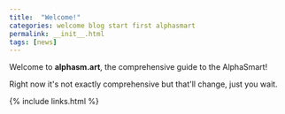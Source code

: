 ```yaml
---
title:  "Welcome!"
categories: welcome blog start first alphasmart
permalink: __init__.html
tags: [news]
---
```


Welcome to **alphasm.art**, the comprehensive guide to the AlphaSmart!

Right now it's not exactly comprehensive but that'll change, just you wait.

{% include links.html %}
